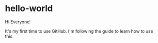 # hello-world

Hi Everyone!

It's my first time to use GitHub.
I'm following the guide to learn how to use this.
